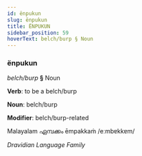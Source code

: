 ```yaml
---
id: ënpukun
slug: ënpukun
title: ËNPUKUN
sidebar_position: 59
hoverText: belch/burp § Noun
---
```


### ënpukun

*belch/burp* **§** Noun

**Verb**: to be a belch/burp

**Noun**: belch/burp

**Modifier**: belch/burp-related

Malayalam ഏമ്പക്കം ēmpakkaṁ /eːmbɐkkɐm/

*Dravidian Language Family*